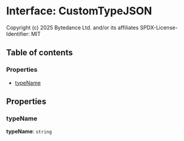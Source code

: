 # Interface: CustomTypeJSON

Copyright (c) 2025 Bytedance Ltd. and/or its affiliates
SPDX-License-Identifier: MIT

## Table of contents

### Properties

* [typeName](/en/auto-docs/fixed-layout-editor/interfaces/CustomTypeJSON.md#typename)

## Properties

### typeName

**typeName**: `string`
